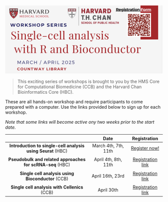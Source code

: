 <p align="center">
<img src="assets/images/series_banner.png" width="900">
</p>


> This exciting series of workshops is brought to you by the HMS Core for Computational Biomedicine (CCB) and the Harvard Chan Bioinformatics Core (HBC). 

These are all hands-on workshop and require participants to come prepared with a computer. Use the links provided below to sign up for each workshop. 

_Note that some links will become active ony two weeks prior to the start date._


|  | Date | Registration |
| :----: | :----: |  :----: | 
| **Introduction to single-cell analysis <br> using Seurat** (HBC) | March 4th, 7th, 11th | [Register now!](https://hbctraining.github.io/main/registrations/AllFunders_Intro-to-scRNAseq) |
| | |  |
| **Pseudobulk and related approaches <br> for scRNA-seq** (HBC)| April 4th, 8th, 11th | [Registration link]() |
| | |  |
| **Single cell analysis using Bioconductor** (CCB)| April 16th, 23rd | [Registration link]() |
| | |  |
| **Single cell analysis with Cellenics** (CCB)| April 30th | [Registration link]() |


